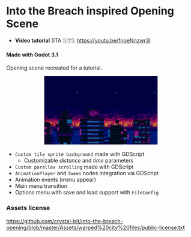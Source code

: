 # Into the Breach inspired Opening Scene 

- **Video tutorial** [ITA :it:]: https://youtu.be/fnoeNnzwr3I

#### Made with Godot 3.1

Opening scene recreated for a tutorial.

<p align="center">
  <img width="60%" src="https://github.com/crystal-bit/into-the-breach-opening/raw/master/itb.gif">
</p>

- `Custom tile sprite background` made with GDScript
  - Customizable *distance* and *time* parameters
- `Custom parallax scrolling` made with GDScript
- `AnimationPlayer` and `Tween` nodes integration via GDScript
- Animation events (menu appear)
- Main menu transition
- Options menu with save and load support with `FileConfig`

### Assets license

https://github.com/crystal-bit/into-the-breach-opening/blob/master/Assets/warped%20city%20files/public-license.txt
